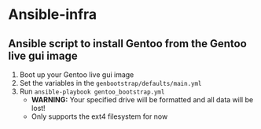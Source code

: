 # Ansible-infra

## Ansible script to install Gentoo from the Gentoo live gui image

1. Boot up your Gentoo live gui image
2. Set the variables in the ```genbootstrap/defaults/main.yml```
3. Run ```ansible-playbook gentoo_bootstrap.yml```
    + **WARNING:** Your specified drive will be formatted and all data will be lost!
    + Only supports the ext4 filesystem for now

